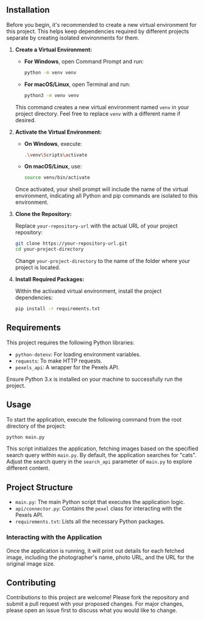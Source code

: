 ## Installation

Before you begin, it's recommended to create a new virtual environment for this project. This helps keep dependencies required by different projects separate by creating isolated environments for them.

1. **Create a Virtual Environment:**
   
   - **For Windows**, open Command Prompt and run:
     ```bash
     python -m venv venv
     ```
   
   - **For macOS/Linux**, open Terminal and run:
     ```bash
     python3 -m venv venv
     ```
   This command creates a new virtual environment named `venv` in your project directory. Feel free to replace `venv` with a different name if desired.

2. **Activate the Virtual Environment:**
   
   - **On Windows**, execute:
     ```bash
     .\venv\Scripts\activate
     ```
   
   - **On macOS/Linux**, use:
     ```bash
     source venv/bin/activate
     ```
   Once activated, your shell prompt will include the name of the virtual environment, indicating all Python and pip commands are isolated to this environment.

3. **Clone the Repository:**

   Replace `your-repository-url` with the actual URL of your project repository:
   ```bash
   git clone https://your-repository-url.git
   cd your-project-directory
   ```
   Change `your-project-directory` to the name of the folder where your project is located.

4. **Install Required Packages:**
   
   Within the activated virtual environment, install the project dependencies:
   ```bash
   pip install -r requirements.txt
   ```

## Requirements

This project requires the following Python libraries:

- `python-dotenv`: For loading environment variables.
- `requests`: To make HTTP requests.
- `pexels_api`: A wrapper for the Pexels API.

Ensure Python 3.x is installed on your machine to successfully run the project.

## Usage

To start the application, execute the following command from the root directory of the project:
```bash
python main.py
```

This script initializes the application, fetching images based on the specified search query within `main.py`. By default, the application searches for "cats". Adjust the search query in the `search_api` parameter of `main.py` to explore different content.

## Project Structure

- `main.py`: The main Python script that executes the application logic.
- `api/connector.py`: Contains the `pexel` class for interacting with the Pexels API.
- `requirements.txt`: Lists all the necessary Python packages.

### Interacting with the Application

Once the application is running, it will print out details for each fetched image, including the photographer's name, photo URL, and the URL for the original image size.

## Contributing

Contributions to this project are welcome! Please fork the repository and submit a pull request with your proposed changes. For major changes, please open an issue first to discuss what you would like to change.
